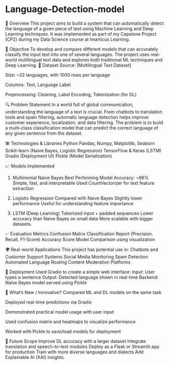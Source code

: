 # Language-Detection-model

📌 Overview
This project aims to build a system that can automatically detect the language of a given piece of text using Machine Learning and Deep Learning techniques. It was implemented as part of my Capstone Project (CP2) during my Data Science course at Imarticus Learning.

🧠 Objective
To develop and compare different models that can accurately classify the input text into one of several languages. The project uses real-world multilingual text data and explores both traditional ML techniques and Deep Learning.
📂 Dataset
Source: [Multilingual Text Dataset]

Size: ~22 languages, with 1000 rows per language

Columns: Text, Language Label

Preprocessing: Cleaning, Label Encoding, Tokenization (for DL)

🔍 Problem Statement
In a world full of global communication, understanding the language of a text is crucial. From chatbots to translation tools and spam filtering, automatic language detection helps improve customer experience, localization, and data filtering.
The problem is to build a multi-class classification model that can predict the correct language of any given sentence from the dataset.


🛠️ Technologies & Libraries
Python
Pandas, Numpy, Matplotlib, Seaborn
Scikit-learn (Naive Bayes, Logistic Regression)
TensorFlow & Keras (LSTM)
Gradio (Deployment UI)
Pickle (Model Serialization)

📈 Models Implemented
1. Multinomial Naive Bayes
Best Performing Model
Accuracy: ~96%
Simple, fast, and interpretable
Used CountVectorizer for text feature extraction

2. Logistic Regression
Compared with Naive Bayes
Slightly lower performance
Useful for understanding feature importance

3. LSTM (Deep Learning)
Tokenized input + padded sequences
Lower accuracy than Naive Bayes on small data
More scalable with bigger datasets.

✅ Evaluation Metrics
Confusion Matrix
Classification Report (Precision, Recall, F1-Score)
Accuracy Score
Model Comparison using visualization

🌍 Real-world Applications
This project has potential use in:
Chatbots and Customer Support Systems
Social Media Monitoring
Spam Detection
Automated Language Routing
Content Moderation Platforms

🚀 Deployment
Used Gradio to create a simple web interface:
Input: User types a sentence
Output: Detected language shown in real-time
Backend: Naive Bayes model served using Pickle

🧠 What’s New / Innovative?
Compared ML and DL models on the same task

Deployed real-time predictions via Gradio

Demonstrated practical model usage with user input

Used confusion matrix and heatmaps to visualize performance

Worked with Pickle to save/load models for deployment

🔮 Future Scope
Improve DL accuracy with a larger dataset
Integrate translation and speech-to-text modules
Deploy as a Flask or Streamlit app for production
Train with more diverse languages and dialects
Add Explainable AI (XAI) insights.

